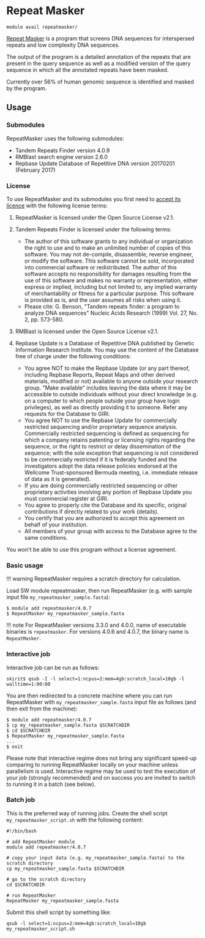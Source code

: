 # Repeat Masker 

    module avail repeatmasker/

[Repeat Masker](https://www.repeatmasker.org/) is a program that screens DNA sequences for interspersed repeats and low complexity DNA sequences. 

The output of the program is a detailed annotation of the repeats that are present in the query sequence as well as a modified version of the query sequence in which all the annotated repeats have been masked. 

Currently over 56% of human genomic sequence is identified and masked by the program.

## Usage

### Submodules

RepeatMasker uses the following submodules:

- Tandem Repeats Finder version 4.0.9
- RMBlast search engine version 2.6.0
- Repbase Update Database of Repetitive DNA version 20170201 (February 2017)

### License

To use RepeatMasker and its submodules you first need to [accept its licence](https://signup.e-infra.cz/fed/registrar/?vo=meta&group=lic_repeatmasker) with the following license terms:

1. RepeatMasker is licensed under the Open Source License v2.1.

2. Tandem Repeats Finder is licensed under the following terms:
    - The author of this software grants to any individual or organization the right to use and to make an unlimited number of copies of this software. You may not de-compile, disassemble, reverse engineer, or modify the software. This software cannot be sold, incorporated into commercial software or redistributed. The author of this software accepts no responsibility for damages resulting from the use of this software and makes no warranty or representation, either express or implied, including but not limited to, any implied warranty of merchantability or fitness for a particular purpose. This software is provided as is, and the user assumes all risks when using it.
    - Please cite: G. Benson, "Tandem repeats finder: a program to analyze DNA sequences" Nucleic Acids Research (1999) Vol. 27, No. 2, pp. 573-580.

3. RMBlast is licensed under the Open Source License v2.1.

4. Repbase Update is a Database of Repetitive DNA published by Genetic Information Research Institute. You may use the content of the Database free of charge under the following conditions:
    - You agree NOT to make the Repbase Update (or any part thereof, including Repbase Reports, Repeat Maps and other derived materials, modified or not) available to anyone outside your research group. "Make available" includes leaving the data where it may be accessible to outside individuals without your direct knowledge (e.g. on a computer to which people outside your group have login privileges), as well as directly providing it to someone. Refer any requests for the Database to GIRI.
    - You agree NOT to use the Repbase Update for commercially restricted sequencing and/or proprietary sequence analysis. Commercially restricted sequencing is defined as sequencing for which a company retains patenting or licensing rights regarding the sequence, or the right to restrict or delay dissemination of the sequence; with the sole exception that sequencing is not considered to be commercially restricted if it is federally funded and the investigators adopt the data release policies endorsed at the Wellcome Trust-sponsored Bermuda meeting, i.e. immediate release of data as it is generated).
    - If you are doing commercially restricted sequencing or other proprietary activities involving any portion of Repbase Update you must commercial register at GIRI.
    - You agree to properly cite the Database and its specific, original contributions if directly related to your work (details).
    - You certify that you are authorized to accept this agreement on behalf of your institution.
    - All members of your group with access to the Database agree to the same conditions.

You won't be able to use this program without a license agreement.

### Basic usage

!!! warning
    RepeatMasker requires a scratch directory for calculation.

Load SW module repeatmasker, then run RepeatMasker (e.g. with sample input file `my_repeatmasker_sample.fasta`):

```
$ module add repeatmasker/4.0.7
$ RepeatMasker my_repeatmasker_sample.fasta
```

!!! note
    For RepeatMasker versions 3.3.0 and 4.0.0, name of executable binaries is `repeatmasker`. For versions 4.0.6 and 4.0.7, the binary name is `RepeatMasker`.

### Interactive job

Interactive job can be run as follows:

    skirit$ qsub -I -l select=1:ncpus=2:mem=4gb:scratch_local=10gb -l walltime=1:00:00

You are then redirected to a concrete machine where you can run RepeatMasker with `my_repeatmasker_sample.fasta` input file as follows (and then exit from the machine):

```
$ module add repeatmasker/4.0.7
$ cp my_repeatmasker_sample.fasta $SCRATCHDIR
$ cd $SCRATCHDIR
$ RepeatMasker my_repeatmasker_sample.fasta
...
$ exit
```

Please note that interactive regime does not bring any significant speed-up comparing to running RepeatMasker locally on your machine unless parallelism is used. Interactive regime may be used to test the execution of your job (strongly recommended) and on success you are invited to switch to running it in a batch (see below).

### Batch job

This is the preferred way of running jobs. Create the shell script `my_repeatmasker_script.sh` with the following content:

```
#!/bin/bash

# add RepeatMasker module
module add repeatmasker/4.0.7

# copy your input data (e.g. my_repeatmasker_sample.fasta) to the scratch directory
cp my_repeatmasker_sample.fasta $SCRATCHDIR

# go to the scratch directory
cd $SCRATCHDIR

# run RepeatMasker
RepeatMasker my_repeatmasker_sample.fasta
```

Submit this shell script by something like:

    qsub -l select=1:ncpus=2:mem=4gb:scratch_local=10gb my_repeatmasker_script.sh




